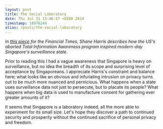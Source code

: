 ```yaml
---
layout: post
title: The Social Laboratory
date: Thu Jul 31 13:46:57 +0200 2014
timestamp: 18976244
alias: /posts/the-social-laboratory
---
```


_In [this piece][1] for the Financial Times, Shane Harris describes how the US's aborted Total Information Awareness program inspired modern-day Singapore's surveillance state._

Prior to reading this I had a vague awareness that Singapore is heavy on surveillance, but no idea the breadth of its scope and surprising level of acceptance by Singaporeans. I appreciate Harris's constraint and balance here; what looks like an obvious and infuriating intrusion on privacy turns out to be much more nuanced and pernicious. What happens when a state uses surveillance data not just to persecute, but to placate its people? What happens when big data is used to manufacture consent for gathering ever greater amounts of it?

It seems that Singapore is a laboratory indeed, all the more able to experiment for its small size. Let's hope they discover a path to continued security and prosperity without the continued sacrifice of personal privacy and freedom.

[1]: http://www.foreignpolicy.com/articles/2014/07/29/the_social_laboratory_singapore_surveillance_state

